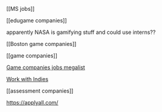 [[MS jobs]]

[[edugame companies]]

apparently NASA is gamifying stuff and could use interns??

[[Boston game companies]]

[[game companies]]

[Game companies jobs megalist](https://docs.google.com/document/d/1CU1H-8ZQWUPIBrT3VaUjjSMpOrarfpfhI86q8Bkpr_8/edit)

[Work with Indies](https://www.workwithindies.com/)

[[assessment companies]]

https://applyall.com/